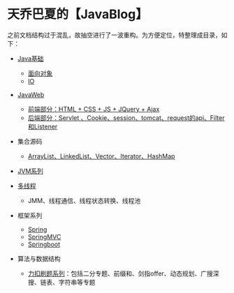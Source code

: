 # 天乔巴夏的【JavaBlog】

之前文档结构过于混乱，故抽空进行了一波重构。为方便定位，特整理成目录，如下：

- [Java基础](https://gitee.com/tqbx/JavaBlog/tree/master/Java%E5%9F%BA%E7%A1%80)
  - [面向对象](https://gitee.com/tqbx/JavaBlog/tree/master/Java%E5%9F%BA%E7%A1%80/%E9%9D%A2%E5%90%91%E5%AF%B9%E8%B1%A1)
  - [IO](https://gitee.com/tqbx/JavaBlog/tree/master/Java%E5%9F%BA%E7%A1%80/IO)
- [JavaWeb](https://gitee.com/tqbx/JavaBlog/tree/master/JavaWeb%E6%B1%87%E6%80%BB)
  - [前端部分：HTML + CSS + JS + JQuery + Ajax](https://gitee.com/tqbx/JavaBlog/tree/master/JavaWeb%E6%B1%87%E6%80%BB/%E5%89%8D%E7%AB%AF)
  - [后端部分：Servlet 、Cookie、session、tomcat、request的api、Filter和Listener ](https://gitee.com/tqbx/JavaBlog/tree/master/JavaWeb%E6%B1%87%E6%80%BB/%E5%90%8E%E7%AB%AF)
- 集合源码
  - [ArrayList、LinkedList、Vector、Iterator、HashMap](https://gitee.com/tqbx/JavaBlog/tree/master/%E9%9B%86%E5%90%88%E6%BA%90%E7%A0%81%E7%B3%BB%E5%88%97/md)

- [JVM系列](https://gitee.com/tqbx/JavaBlog/tree/master/JVM%E7%B3%BB%E5%88%97)

- [多线程](https://gitee.com/tqbx/JavaBlog/tree/master/%E5%A4%9A%E7%BA%BF%E7%A8%8B%E5%B9%B6%E5%8F%91/md)

  - JMM、线程通信、线程状态转换、线程池

- 框架系列

  - [Spring](https://gitee.com/tqbx/JavaBlog/tree/master/%E6%A1%86%E6%9E%B6%E7%B3%BB%E5%88%97/Spring/md)
  - [SpringMVC](https://gitee.com/tqbx/JavaBlog/tree/master/%E6%A1%86%E6%9E%B6%E7%B3%BB%E5%88%97/springmvc/md)
  - [Springboot](https://gitee.com/tqbx/JavaBlog/tree/master/%E6%A1%86%E6%9E%B6%E7%B3%BB%E5%88%97/springboot)

- 算法与数据结构

  - [力扣刷题系列](https://gitee.com/tqbx/JavaBlog/tree/master/%E5%8A%9B%E6%89%A3%E5%88%B7%E9%A2%98%E7%B3%BB%E5%88%97/%E5%89%91%E6%8C%87offer%E7%B3%BB%E5%88%97)：包括二分专题、前缀和、剑指offer、动态规划、广搜深搜、链表、字符串等专题

  

